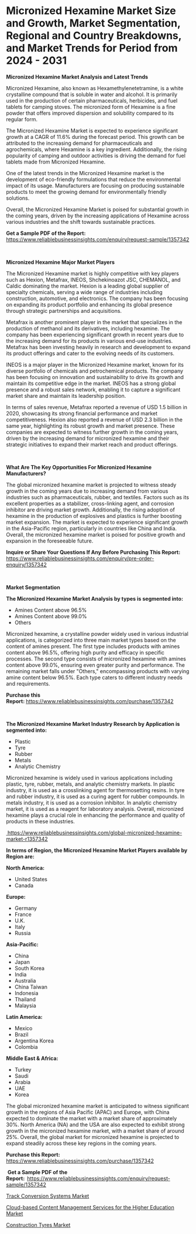 <p><h1>Micronized Hexamine Market Size and Growth, Market Segmentation, Regional and Country Breakdowns, and Market Trends for Period from 2024 -  2031</h1></p><p><strong>Micronized Hexamine Market Analysis and Latest Trends</strong></p>
<p><p>Micronized Hexamine, also known as Hexamethylenetetramine, is a white crystalline compound that is soluble in water and alcohol. It is primarily used in the production of certain pharmaceuticals, herbicides, and fuel tablets for camping stoves. The micronized form of Hexamine is a fine powder that offers improved dispersion and solubility compared to its regular form.</p><p>The Micronized Hexamine Market is expected to experience significant growth at a CAGR of 11.6% during the forecast period. This growth can be attributed to the increasing demand for pharmaceuticals and agrochemicals, where Hexamine is a key ingredient. Additionally, the rising popularity of camping and outdoor activities is driving the demand for fuel tablets made from Micronized Hexamine.</p><p>One of the latest trends in the Micronized Hexamine market is the development of eco-friendly formulations that reduce the environmental impact of its usage. Manufacturers are focusing on producing sustainable products to meet the growing demand for environmentally friendly solutions.</p><p>Overall, the Micronized Hexamine Market is poised for substantial growth in the coming years, driven by the increasing applications of Hexamine across various industries and the shift towards sustainable practices.</p></p>
<p><strong>Get a Sample PDF of the Report:&nbsp;</strong> <a href="https://www.reliablebusinessinsights.com/enquiry/request-sample/1357342">https://www.reliablebusinessinsights.com/enquiry/request-sample/1357342</a></p>
<p>&nbsp;</p>
<p><strong>Micronized Hexamine Major Market Players</strong></p>
<p><p>The Micronized Hexamine market is highly competitive with key players such as Hexion, Metafrax, INEOS, Shchekinoazot JSC, CHEMANOL, and Caldic dominating the market. Hexion is a leading global supplier of specialty chemicals, serving a wide range of industries including construction, automotive, and electronics. The company has been focusing on expanding its product portfolio and enhancing its global presence through strategic partnerships and acquisitions.</p><p>Metafrax is another prominent player in the market that specializes in the production of methanol and its derivatives, including hexamine. The company has been experiencing significant growth in recent years due to the increasing demand for its products in various end-use industries. Metafrax has been investing heavily in research and development to expand its product offerings and cater to the evolving needs of its customers.</p><p>INEOS is a major player in the Micronized Hexamine market, known for its diverse portfolio of chemicals and petrochemical products. The company has been focusing on innovation and sustainability to drive its growth and maintain its competitive edge in the market. INEOS has a strong global presence and a robust sales network, enabling it to capture a significant market share and maintain its leadership position.</p><p>In terms of sales revenue, Metafrax reported a revenue of USD 1.5 billion in 2020, showcasing its strong financial performance and market competitiveness. Hexion also reported a revenue of USD 2.3 billion in the same year, highlighting its robust growth and market presence. These companies are expected to witness further growth in the coming years, driven by the increasing demand for micronized hexamine and their strategic initiatives to expand their market reach and product offerings.</p></p>
<p>&nbsp;</p>
<p><strong>What Are The Key Opportunities For Micronized Hexamine Manufacturers?</strong></p>
<p><p>The global micronized hexamine market is projected to witness steady growth in the coming years due to increasing demand from various industries such as pharmaceuticals, rubber, and textiles. Factors such as its excellent properties as a stabilizer, cross-linking agent, and corrosion inhibitor are driving market growth. Additionally, the rising adoption of hexamine in the production of explosives and plastics is further boosting market expansion. The market is expected to experience significant growth in the Asia-Pacific region, particularly in countries like China and India. Overall, the micronized hexamine market is poised for positive growth and expansion in the foreseeable future.</p></p>
<p><strong>Inquire or Share Your Questions If Any Before Purchasing This Report:</strong> <a href="https://www.reliablebusinessinsights.com/enquiry/pre-order-enquiry/1357342">https://www.reliablebusinessinsights.com/enquiry/pre-order-enquiry/1357342</a></p>
<p>&nbsp;</p>
<p><strong>Market Segmentation</strong></p>
<p><strong>The Micronized Hexamine Market Analysis by types is segmented into:</strong></p>
<p><ul><li>Amines Content above 96.5%</li><li>Amines Content above 99.0%</li><li>Others</li></ul></p>
<p><p>Micronized hexamine, a crystalline powder widely used in various industrial applications, is categorized into three main market types based on the content of amines present. The first type includes products with amines content above 96.5%, offering high purity and efficacy in specific processes. The second type consists of micronized hexamine with amines content above 99.0%, ensuring even greater purity and performance. The remaining market falls under "Others," encompassing products with varying amine content below 96.5%. Each type caters to different industry needs and requirements.</p></p>
<p><strong>Purchase this Report:&nbsp;</strong><a href="https://www.reliablebusinessinsights.com/purchase/1357342">https://www.reliablebusinessinsights.com/purchase/1357342</a></p>
<p>&nbsp;</p>
<p><strong>The Micronized Hexamine Market Industry Research by Application is segmented into:</strong></p>
<p><ul><li>Plastic</li><li>Tyre</li><li>Rubber</li><li>Metals</li><li>Analytic Chemistry</li></ul></p>
<p><p>Micronized hexamine is widely used in various applications including plastic, tyre, rubber, metals, and analytic chemistry markets. In plastic industry, it is used as a crosslinking agent for thermosetting resins. In tyre and rubber industry, it is used as a curing agent for rubber compounds. In metals industry, it is used as a corrosion inhibitor. In analytic chemistry market, it is used as a reagent for laboratory analysis. Overall, micronized hexamine plays a crucial role in enhancing the performance and quality of products in these industries.</p></p>
<p><a href="https://www.reliablebusinessinsights.com/global-micronized-hexamine-market-r1357342">&nbsp;https://www.reliablebusinessinsights.com/global-micronized-hexamine-market-r1357342</a></p>
<p><strong>In terms of Region, the Micronized Hexamine Market Players available by Region are:</strong></p>
<p>
    <p> <strong> North America: </strong>
        <ul>
            <li>United States</li>
            <li>Canada</li>
        </ul>
        </p> 
    <p> <strong> Europe: </strong>
        <ul>
            <li>Germany</li>
            <li>France</li>
            <li>U.K.</li>
            <li>Italy</li>
            <li>Russia</li>
        </ul>
        </p> 
    <p> <strong> Asia-Pacific: </strong>
        <ul>
            <li>China</li>
            <li>Japan</li>
            <li>South Korea</li>
            <li>India</li>
            <li>Australia</li>
            <li>China Taiwan</li>
            <li>Indonesia</li>
            <li>Thailand</li>
            <li>Malaysia</li>
        </ul>
        </p> 
    <p> <strong> Latin America: </strong>
        <ul>
            <li>Mexico</li>
            <li>Brazil</li>
            <li>Argentina Korea</li>
            <li>Colombia</li>
        </ul>
        </p> 
    <p> <strong> Middle East & Africa: </strong>
        <ul>
            <li>Turkey</li>
            <li>Saudi</li>
            <li>Arabia</li>
            <li>UAE</li>
            <li>Korea</li>
        </ul>
    </p>
    </p>
<p><p>The global micronized hexamine market is anticipated to witness significant growth in the regions of Asia Pacific (APAC) and Europe, with China expected to dominate the market with a market share of approximately 30%. North America (NA) and the USA are also expected to exhibit strong growth in the micronized hexamine market, with a market share of around 25%. Overall, the global market for micronized hexamine is projected to expand steadily across these key regions in the coming years.</p></p>
<p><strong>Purchase this Report: </strong><a href="https://www.reliablebusinessinsights.com/purchase/1357342">https://www.reliablebusinessinsights.com/purchase/1357342</a></p>
<p>&nbsp;<strong>Get a Sample PDF of the Report:&nbsp;&nbsp;</strong><a href="https://www.reliablebusinessinsights.com/enquiry/request-sample/1357342">https://www.reliablebusinessinsights.com/enquiry/request-sample/1357342</a></p>
<p><strong></strong></p>
<p><p><a href="https://github.com/Jeralderzog65756e/Market-Research-Report-List-1/blob/main/track-conversion-systems-market.md">Track Conversion Systems Market</a></p><p><a href="https://github.com/garethgwrecovery/Market-Research-Report-List-1/blob/main/cloud-based-content-management-services-for-the-higher-education-market.md">Cloud-based Content Management Services for the Higher Education Market</a></p><p><a href="https://github.com/mqlmqing52/Market-Research-Report-List-1/blob/main/construction-tyres-market.md">Construction Tyres Market</a></p></p>
